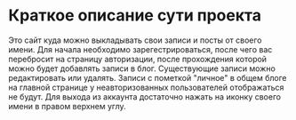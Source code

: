 <h1>Краткое описание сути проекта</h1>
Это сайт куда можно выкладывать свои записи и посты от своего имени.
Для начала необходимо зарегестрироваться, после чего вас перебросит
на страницу авторизации, после прохождения которой можно будет добавлять записи в блог.
Существующие записи можно редактировать или удалять. Записи с пометкой "личное" в общем блоге
на главной странице у неавторизованных пользователей отображаться не будут.
Для выхода из аккаунта достаточно нажать на иконку своего имени в правом верхнем углу.